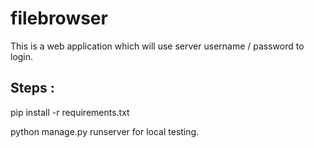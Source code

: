 # filebrowser

This is a web application which will use server username / password to login. 


Steps :
-------

pip install -r requirements.txt

python manage.py runserver for local testing.




